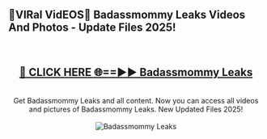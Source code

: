 <h2>🔴VIRal VidEOS🔴 Badassmommy Leaks Videos And Photos - Update Files 2025!</h2>
<br>
<div align="center">
<h2><a href="https://virallinks.top/odZfE0" rel="nofollow">🔴 CLICK HERE 🌐==►► Badassmommy Leaks</a></h2>
<br>
Get Badassmommy Leaks and all content. Now you can access all videos and pictures of Badassmommy Leaks. New Updated Files 2025!
<br>
<br>
<a href="https://virallinks.top/odZfE0" rel="nofollow" data-target="animated-image.originalLink"><img src="https://i.imgur.com/dJHk4Zq.gif)" alt="Badassmommy Leaks" style="max-width: 100%; display: inline-block;" data-target="animated-image.originalImage"></a>
</div>
<br>
